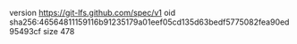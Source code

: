 version https://git-lfs.github.com/spec/v1
oid sha256:46564811159116b91235179a01eef05cd135d63bedf5775082fea90ed95493cf
size 478
